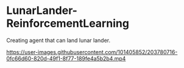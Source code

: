 # LunarLander-ReinforcementLearning
Creating agent that can land lunar lander.

https://user-images.githubusercontent.com/101405852/203780716-0fc66d60-820d-49f1-8f77-189fe4a5b2b4.mp4
